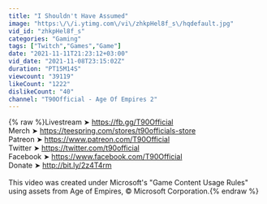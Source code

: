 ```yaml
---
title: "I Shouldn't Have Assumed"
image: "https:\/\/i.ytimg.com\/vi\/zhkpHel8f_s\/hqdefault.jpg"
vid_id: "zhkpHel8f_s"
categories: "Gaming"
tags: ["Twitch","Games","Game"]
date: "2021-11-11T21:23:12+03:00"
vid_date: "2021-11-08T23:15:02Z"
duration: "PT15M14S"
viewcount: "39119"
likeCount: "1222"
dislikeCount: "40"
channel: "T90Official - Age Of Empires 2"
---
```

{% raw %}Livestream ➤ <a rel="nofollow" target="blank" href="https://fb.gg/T90Official">https://fb.gg/T90Official</a><br />Merch ➤ <a rel="nofollow" target="blank" href="https://teespring.com/stores/t90officials-store">https://teespring.com/stores/t90officials-store</a><br />Patreon ➤ <a rel="nofollow" target="blank" href="https://www.patreon.com/T90Official">https://www.patreon.com/T90Official</a><br />Twitter ➤ <a rel="nofollow" target="blank" href="https://twitter.com/t90official">https://twitter.com/t90official</a><br />Facebook ➤ <a rel="nofollow" target="blank" href="https://www.facebook.com/T90Official">https://www.facebook.com/T90Official</a><br />Donate ➤ <a rel="nofollow" target="blank" href="http://bit.ly/2z4T4rm">http://bit.ly/2z4T4rm</a><br /><br />This video was created under Microsoft's &quot;Game Content Usage Rules&quot; using assets from Age of Empires, © Microsoft Corporation.{% endraw %}
